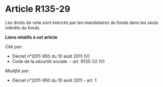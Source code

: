 # Article R135-29

Les droits de vote sont exercés par les mandataires du fonds dans les seuls intérêts du fonds.

**Liens relatifs à cet article**

_Cité par_:

  - Décret n°2011-950 du 10 août 2011 (V)
  - Code de la sécurité sociale. - art. R135-22 (V)

_Modifié par_:

  - Décret n°2011-950 du 10 août 2011 - art. 1
